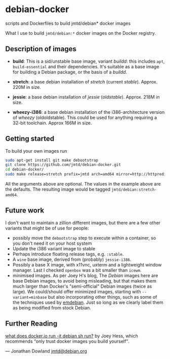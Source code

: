# debian-docker
scripts and Dockerfiles to build jmtd/debian\* docker images

What I use to build `jmtd/debian:*` docker images on the Docker registry.

## Description of images

 * **build**: This is a sid/unstable base image, variant *buildd*: this
   includes `apt`, `build-essential` and their dependencies. It's suitable
   as a base image for building a Debian package, or the basis of a *buildd*.

 * **stretch**: a base debian installation of *stretch* (current *stable*).
   Approx. 220M in size.

 * **jessie**: a base debian installation of *jessie* (*oldstable*).
   Approx. 218M in size.

 * **wheezy-i386**: a base debian installation of the i386-architecture
   version of *wheezy* (oldoldstable). This could be used for anything
   requiring a 32-bit toolchain. Approx 166M in size.

## Getting started

To build your own images run

```bash
sudo apt-get install git make debootstrap
git clone https://github.com/jmtd/debian-docker.git
cd debian-docker/
sudo make release=stretch prefix=jmtd arch=amd64 mirror=http://httpredir.debian.org/debian/
```

All the arguments above are optional. The values in the example above are
the defaults. The resulting image would be tagged `jmtd/debian:stretch-amd64`.

## Future work

I don't want to maintain a zillion different images, but there are a few other
variants that might be of use for people:

 * possibly move the `debootstrap` step to execute within a container, so you
   don't need it on your host system
 * Update the i386 variant image to stable
 * Perhaps introduce floating release tags, e.g. `:stable`.
 * A `wine` base image, derived from (probably) `jessie-i386`.
 * Possibly a base X image, with x11vnc, uxterm and a lightweight window
   manager. Last I checked `openbox` was a bit smaller than `icewm`.
 * minimised images. As per Joey H's blog, The *Debian* images here are
   base Debian images, to avoid being misleading, but that makes them much
   larger than Docker's "semi-official" Debian images (twice as large). We
   could/should offer minimized images, starting with `--variant=minbase`
   but also incorporating other things, such as some of the techniques used
   by [emdebian](http://emdebian.org/). Just so long as we clearly label them
   as being modified from stock Debian.

## Further Reading

[what does docker.io run -it debian sh
run?](http://joeyh.name/blog/entry/docker_run_debian/) by Joey Hess, which
recommends <q>only trust docker images you build yourself</q>.

 — Jonathan Dowland <jmtd@debian.org>
